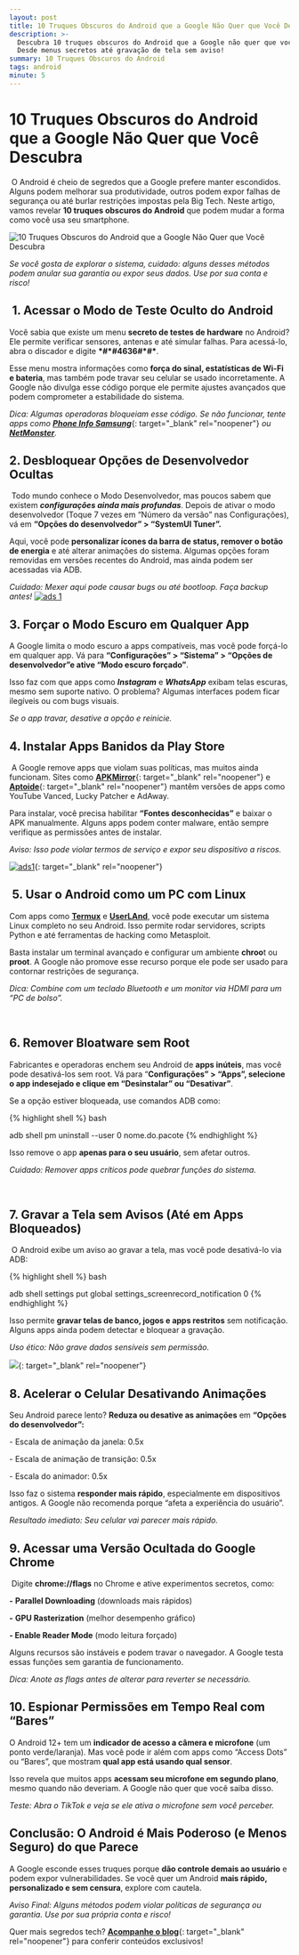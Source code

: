 ```yaml
---
layout: post
title: 10 Truques Obscuros do Android que a Google Não Quer que Você Descubra
description: >-
  Descubra 10 truques obscuros do Android que a Google não quer que você saiba.
  Desde menus secretos até gravação de tela sem aviso!
summary: 10 Truques Obscuros do Android
tags: android
minute: 5
---
```

# 10 Truques Obscuros do Android que a Google Não Quer que Você Descubra

&nbsp;O Android é cheio de segredos que a Google prefere manter escondidos. Alguns podem melhorar sua produtividade, outros podem expor falhas de segurança ou até burlar restrições impostas pela Big Tech. Neste artigo, vamos revelar **10 truques obscuros do Android** que podem mudar a forma como você usa seu smartphone.

![10 Truques Obscuros do Android que a Google Não Quer que Você Descubra](https://i.imgur.com/QRjRf6G.png)

*Se você gosta de explorar o sistema, cuidado: alguns desses métodos podem anular sua garantia ou expor seus dados. Use por sua conta e risco!*

## &nbsp;1. Acessar o Modo de Teste Oculto do Android

Você sabia que existe um menu **secreto de testes de hardware** no Android? Ele permite verificar sensores, antenas e até simular falhas. Para acessá-lo, abra o discador e digite **\*#\*#4636#\*#\***.

Esse menu mostra informações como **força do sinal, estatísticas de Wi-Fi e bateria**, mas também pode travar seu celular se usado incorretamente. A Google não divulga esse código porque ele permite ajustes avançados que podem comprometer a estabilidade do sistema.

*Dica: Algumas operadoras bloqueiam esse código. Se não funcionar, tente apps como* [***Phone Info Samsung***](https://play.google.com/store/apps/details?id=io.uax.phoneinfo&amp;hl=en-US&amp;pli=1){: target="_blank" rel="noopener"} *ou* [***NetMonster***](https://play.google.com/store/apps/details?id=cz.mroczis.netmonster&amp;hl=en-US)*.*&nbsp;

<script async="async" data-cfasync="false" src="//empireneithermovies.com/b98c035d7578af7dbfa24e41c4890e8b/invoke.js"></script>
<div id="container-b98c035d7578af7dbfa24e41c4890e8b"></div>

## 2\. Desbloquear Opções de Desenvolvedor Ocultas

&nbsp;Todo mundo conhece o  Modo Desenvolvedor, mas poucos sabem que existem ***configurações ainda mais profundas***. Depois de ativar o modo desenvolvedor (Toque 7 vezes em “Número da versão” nas Configurações), vá em **“Opções do desenvolvedor” &gt; “SystemUI Tuner”.**

Aqui, você pode **personalizar ícones da barra de status, remover o botão de energia** e até alterar animações do sistema. Algumas opções foram removidas em versões recentes do Android, mas ainda podem ser acessadas via ADB.

*Cuidado: Mexer aqui pode causar bugs ou até bootloop. Faça backup antes!*&nbsp;[![ads 1](/uploads/banner-1.gif)](https://cl1ca.com/vagas-de-emprego-br)

## 3\. Forçar o Modo Escuro em Qualquer App

A Google limita o modo escuro a apps compatíveis, mas você pode forçá-lo em qualquer app. Vá para **“Configurações” &gt; “Sistema” &gt; “Opções de desenvolvedor”e ative “Modo escuro forçado”**.

Isso faz com que apps como ***Instagram*** e ***WhatsApp*** exibam telas escuras, mesmo sem suporte nativo. O problema? Algumas interfaces podem ficar ilegíveis ou com bugs visuais.

*Se o app travar, desative a opção e reinicie.*

## 4\. Instalar Apps Banidos da Play Store

&nbsp;A Google remove apps que violam suas políticas, mas muitos ainda funcionam. Sites como [**APKMirror**](https://www.apkmirror.com/){: target="_blank" rel="noopener"} e [**Aptoide**](https://aptoide.br.aptoide.com/app){: target="_blank" rel="noopener"} mantêm versões de apps como YouTube Vanced, Lucky Patcher e AdAway.

Para instalar, você precisa habilitar **“Fontes desconhecidas”** e baixar o APK manualmente. Alguns apps podem conter malware, então sempre verifique as permissões antes de instalar.

*Aviso: Isso pode violar termos de serviço e expor seu dispositivo a riscos.*

[![ads1](/uploads/banner-1.gif)](https://cl1ca.com/vagas-de-emprego-br){: target="_blank" rel="noopener"}

## &nbsp;5. Usar o Android como um PC com Linux

Com apps como [**Termux**](https://termux.dev/en/) e [**UserLAnd**](https://play.google.com/store/apps/details?id=tech.ula&amp;hl=pt-BR), você pode executar um sistema Linux completo no seu Android. Isso permite rodar servidores, scripts Python e até ferramentas de hacking como Metasploit.

Basta instalar um terminal avançado e configurar um ambiente **chroo**t ou **proot**. A Google não promove esse recurso porque ele pode ser usado para contornar restrições de segurança.

*Dica: Combine com um teclado Bluetooth e um monitor via HDMI para um “PC de bolso”.*

&nbsp;

## 6\. Remover Bloatware sem Root

Fabricantes e operadoras enchem seu Android de **apps inúteis**, mas você pode desativá-los sem root. Vá para “**Configurações” &gt; “Apps”, selecione o app indesejado e clique em “Desinstalar” ou “Desativar”**.

Se a opção estiver bloqueada, use comandos ADB como:

{% highlight shell %}
bash

adb shell pm uninstall --user 0 nome.do.pacote
{% endhighlight %}

Isso remove o app **apenas para o seu usuário**, sem afetar outros.

*Cuidado: Remover apps críticos pode quebrar funções do sistema.*

&nbsp;

## 7\. Gravar a Tela sem Avisos (Até em Apps Bloqueados)

&nbsp;O Android exibe um aviso ao gravar a tela, mas você pode desativá-lo via ADB:

{% highlight shell %}
bash

adb shell settings put global settings_screenrecord_notification 0
{% endhighlight %}

Isso permite **gravar telas de banco, jogos e apps restritos** sem notificação. Alguns apps ainda podem detectar e bloquear a gravação.

*Uso ético: Não grave dados sensíveis sem permissão.*

[![](/uploads/banner-1.gif)](https://cl1ca.com/vagas-de-emprego-br){: target="_blank" rel="noopener"}

## 8\. Acelerar o Celular Desativando Animações

Seu Android parece lento? **Reduza ou desative as animações** em **“Opções do desenvolvedor”:**

\- Escala de animação da janela: 0.5x

\- Escala de animação de transição: 0.5x

\- Escala do animador: 0.5x

Isso faz o sistema **responder mais rápido**, especialmente em dispositivos antigos. A Google não recomenda porque “afeta a experiência do usuário”.

*Resultado imediato: Seu celular vai parecer mais rápido.*

## 9\. Acessar uma Versão Ocultada do Google Chrome

&nbsp;Digite **chrome://flags** no Chrome e ative experimentos secretos, como:

**\-** **Parallel Downloading** (downloads mais rápidos)

**\-** **GPU Rasterization** (melhor desempenho gráfico)

**\- Enable Reader Mode** (modo leitura forçado)

Alguns recursos são instáveis e podem travar o navegador. A Google testa essas funções sem garantia de funcionamento.

*Dica: Anote as flags antes de alterar para reverter se necessário.*

## 10\. Espionar Permissões em Tempo Real com “Bares”

O Android 12+ tem um **indicador de acesso a câmera e microfone** (um ponto verde/laranja). Mas você pode ir além com apps como “Access Dots” ou “Bares”, que mostram **qual app está usando qual sensor**.

Isso revela que muitos apps **acessam seu microfone em segundo plano**, mesmo quando não deveriam. A Google não quer que você saiba disso.

*Teste: Abra o TikTok e veja se ele ativa o microfone sem você perceber.*

## Conclusão: O Android é Mais Poderoso (e Menos Seguro) do que Parece&nbsp;

A Google esconde esses truques porque **dão controle demais ao usuário** e podem expor vulnerabilidades. Se você quer um Android **mais rápido, personalizado e sem censura**, explore com cautela.

*Aviso Final: Alguns métodos podem violar políticas de segurança ou garantia. Use por sua própria conta e risco!*

Quer mais segredos tech? [**Acompanhe o blog**](https://casadosnerds.github.io/){: target="_blank" rel="noopener"} para conferir conteúdos exclusivos!
